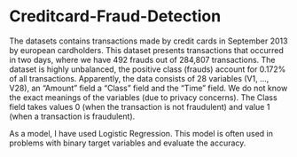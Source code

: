 # Creditcard-Fraud-Detection
The datasets contains transactions made by credit cards in September 2013 by european cardholders. This dataset presents transactions that occurred in two days, where we have 492 frauds out of 284,807 transactions. The dataset is highly unbalanced, the positive class (frauds) account for 0.172% of all transactions. Apparently, the data consists of 28 variables (V1, …, V28), an “Amount” field a “Class” field and the “Time” field. We do not know the exact meanings of the variables (due to privacy concerns). The Class field takes values 0 (when the transaction is not fraudulent) and value 1 (when a transaction is fraudulent). 

As a model, I have used Logistic Regression. This model is often used in problems with binary target variables and evaluate the accuracy.
